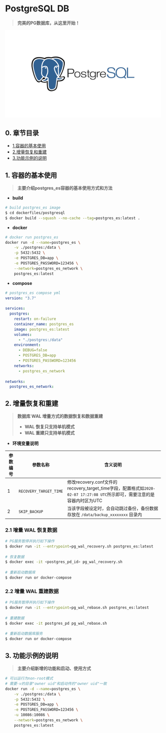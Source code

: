 # PostgreSQL DB

> **完美的PG数据库，从这里开始！**

![PostgreSQL DB](../../images/dockerfiles/linux-postgres-tool.png)

## 0. 章节目录

- [1.容器的基本使用](https://github.com/EscapeLife/awesome-builder/blob/master/dockerfiles/postgresql/README.md#1-%E5%AE%B9%E5%99%A8%E7%9A%84%E5%9F%BA%E6%9C%AC%E4%BD%BF%E7%94%A8)
- [2.增量恢复和重建](https://github.com/EscapeLife/awesome-builder/blob/master/dockerfiles/postgresql/README.md#3-%E5%A2%9E%E9%87%8F%E6%81%A2%E5%A4%8D%E5%92%8C%E9%87%8D%E5%BB%BA)
- [3.功能示例的说明](https://github.com/EscapeLife/awesome-builder/blob/master/dockerfiles/postgresql/README.md#4-%E5%8A%9F%E8%83%BD%E7%A4%BA%E4%BE%8B%E7%9A%84%E8%AF%B4%E6%98%8E)

## 1. 容器的基本使用

> **主要介绍postgres_es容器的基本使用方式和方法**

- **build**

```bash
# build postgres_es image
$ cd dockerfiles/postgresql
$ docker build --squash --no-cache --tag=postgres_es:latest .
```

- **docker**

```bash
# docker run postgres_es
docker run -d --name=postgres_es \
    -v ./postgres:/data \
    -p 5432:5432 \
    -e POSTGRES_DB=app \
    -e POSTGRES_PASSWORD=123456 \
    --network=postgres_es_network \
    postgres_es:latest
```

- **compose**

```yaml
# postgres_es compose yml
version: "3.7"

services:
  postgres:
    restart: on-failure
    container_name: postgres_es
    image: postgres_es:latest
    volumes:
      - "./postgres:/data"
    environment:
      - DEBUG=false
      - POSTGRES_DB=app
      - POSTGRES_PASSWORD=123456
    networks:
      - postgres_es_network

networks:
  postgres_es_network:
```

## 2. 增量恢复和重建

> **数据库 WAL 增量方式的数据恢复和数据重建**
>
> - **WAL 恢复只支持单机模式**
> - **WAL 重建只支持单机模式**

- **环境变量说明**

| 参数编号 | 参数名称               | 含义说明                                                                                         |
| ------ | ---------------------- | -------------------------------------------------------------------------------------------- |
| 1      | `RECOVERY_TARGET_TIME` | 修改recovery.conf文件的recovery_target_time字段，配置格式如`2020-02-07 17:27:08 UTC`所示即可，需要注意的是容器内时区为UTC |
| 2      | `SKIP_BACKUP`          | 当该字段被设定时，会自动跳过备份，备份数据存放在 `/data/backup_xxxxxxxx` 目录内                                      |

### 2.1 增量 WAL 恢复数据

```bash
# PG服务暂停并执行如下操作
$ docker run -it --entrypoint=pg_wal_recovery.sh postgres_es:latest

# 恢复数据
$ docker exec -it <postgres_pd_id> pg_wal_recovery.sh

# 重新启动数据库
$ docker run or docker-compose
```

### 2.2 增量 WAL 重建数据

```bash
# PG服务暂停并执行如下操作
$ docker run -it --entrypoint=pg_wal_rebase.sh postgres_es:latest

# 重建数据
$ docker exec -it postgres_pd pg_wal_rebase.sh

# 重新启动数据库服务
$ docker run or docker-compose
```

## 3. 功能示例的说明

> **主要介绍新增的功能和启动、使用方式**

```bash
# 可以运行为non-root模式
# 需要-v的目录"owner uid"和启动传的"owner uid"一致
docker run -d --name=postgres_es \
    -v ./postgres:/data \
    -p 5432:5432 \
    -e POSTGRES_DB=app \
    -e POSTGRES_PASSWORD=123456 \
    -u 10086:10086 \
    --network=postgres_es_network \
    postgres_es:latest
```

